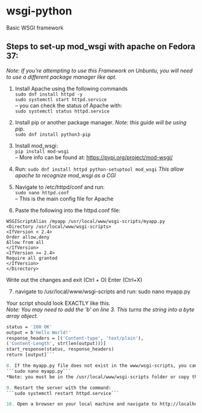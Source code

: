 # wsgi-python
Basic WSGI framework

## Steps to set-up mod_wsgi with apache on Fedora 37:  ## 
*Note: If you're attempting to use this Framework on Unbuntu, you will need to use a different package manager like apt.*  
1. Install Apache using the following commands  
``` sudo dnf install httpd -y ```  
``` sudo systemctl start httpd.service ```  
– you can check the status of Apache with:     
``` sudo systemctl status httpd.service ```  

2. Install pip or another package manager. *Note: this guide will be using pip.*  
```sudo dnf install python3-pip```  

3. Install mod_wsgi:  
``` pip install mod-wsgi ```  
– More info can be found at: https://pypi.org/project/mod-wsgi/  

4. Run: 
```sudo dnf install httpd python-setuptool mod_wsgi```  *This allow apache to recognize mod_wsgi as a CGI*  

5. Navigate to /etc/httpd/conf and run:  
```sudo nano httpd.conf```  
– This is the main config file for Apache


6. Paste the following into the httpd.conf file:  

```
WSGIScriptAlias /myapp /usr/local/www/wsgi-scripts/myapp.py
<Directory /usr/local/www/wsgi-scripts>
<IfVersion < 2.4>
Order allow,deny
Allow from all
</IfVersion>
<IfVersion >= 2.4>
Require all granted
</IfVersion>
</Directory>
```  

Write out the changes and exit (Ctrl + O) Enter (Ctrl+X)

7.  navigate to /usr/local/www/wsgi-scripts and run: sudo nano myapp.py  

Your script should look EXACTLY like this.   
*Note: You may need to add the 'b' on line 3. This turns the string into a byte array object.*  

```def application(environ, start_response):
status = '200 OK'
output = b'Hello World!'
response_headers = [('Content-type', 'text/plain'),
('Content-Length', str(len(output)))]
start_response(status, response_headers)
return [output]```  

8. If the myapp.py file does not exist in the www/wsgi-scripts, you can create with the command:    
```sudo nano myapp.py```  
*Note: you must be in the /usr/local/www/wsgi-scripts folder or copy the file to that directory.*

9. Restart the server with the command:  
```sudo systemctl restart httpd.service```  

10. Open a browser on your local machine and navigate to http://localhost/myapp and you should see the text 'Hello World!' in your browser.  
